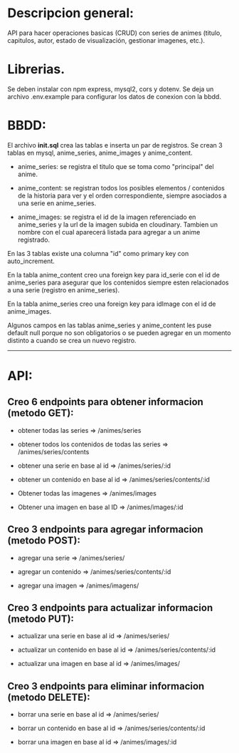# Descripcion general: 

API para hacer operaciones basicas (CRUD) con series de animes (titulo, capitulos, autor, estado de visualización, gestionar imagenes, etc.).

# Librerias.
 Se deben instalar con npm express, mysql2, cors y dotenv. Se deja un archivo .env.example para configurar los datos de conexion con la bbdd. 

# BBDD:

El archivo **init.sql** crea las tablas e inserta un par de registros.
Se crean 3 tablas en mysql, anime_series, anime_images y anime_content.

- anime_series: se registra el titulo que se toma como "principal" del anime.

- anime_content: se registran todos los posibles elementos / contenidos de la historia para ver y el orden correspondiente, siempre asociados a una serie en anime_series.

- anime_images: se registra el id de la imagen referenciado en anime_series y la url de la imagen subida en cloudinary. Tambien un nombre con el cual aparecerá listada para agregar a un anime registrado.

En las 3 tablas existe una columna "id" como primary key con auto_increment. 

En la tabla anime_content creo una foreign key para id_serie con el id de anime_series para asegurar que los contenidos siempre esten relacionados a una serie (registro en anime_series).

En la tabla anime_series creo una foreign key para idImage con el id de anime_images.

Algunos campos en las tablas anime_series y anime_content les puse default null porque no son obligatorios o se pueden agregar en un momento distinto a cuando se crea un nuevo registro.

--- 

# API:

## Creo 6 endpoints para obtener informacion (metodo GET):


- obtener todas las series => /animes/series

- obtener todos los contenidos de todas las series => /animes/series/contents

- obtener una serie en base al id => /animes/series/:id

- obtener un contenido en base al id => /animes/series/contents/:id

- Obtener todas las imagenes => /animes/images

- Obtener una imagen en base al ID => /animes/images/:id


## Creo 3 endpoints para agregar informacion (metodo POST):


- agregar una serie => /animes/series/

- agregar un contenido => /animes/series/contents/:id

- agregar una imagen => /animes/imagens/


## Creo 3 endpoints para actualizar informacion (metodo PUT):


- actualizar una serie en base al id => /animes/series/

- actualizar un contenido en base al id => /animes/series/contents/:id

- actualizar una imagen en base al id => /animes/images/

## Creo 3 endpoints para eliminar informacion (metodo DELETE):


- borrar una serie en base al id => /animes/series/

- borrar un contenido en base al id => /animes/series/contents/:id

- borrar una imagen en base al id => /animes/images/:id
